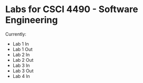 # Labs for CSCI 4490 - Software Engineering
 
Currently:

* Lab 1 In
* Lab 1 Out
* Lab 2 In
* Lab 2 Out
* Lab 3 In
* Lab 3 Out
* Lab 4 In